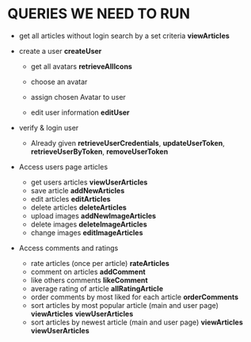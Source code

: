 # QUERIES WE NEED TO RUN
- get all articles without login search by a set criteria
    **viewArticles**
- create a user
    **createUser**
    - get all avatars
        **retrieveAllIcons**
    - choose an avatar

    - assign chosen Avatar to user

    - edit user information
        **editUser**
- verify & login user 
    - Already given
    **retrieveUserCredentials**,
    **updateUserToken**,
    **retrieveUserByToken**,
    **removeUserToken**    

- Access users page articles

    - get users articles
        **viewUserArticles**
    - save article
        **addNewArticles**
    - edit articles
        **editArticles**
    - delete articles
        **deleteArticles**
    - upload images
        **addNewImageArticles**
    - delete images
        **deleteImageArticles**
    - change images
        **editImageArticles**

- Access comments and ratings

    - rate articles (once per article)
        **rateArticles**
    - comment on articles
        **addComment**
    - like others comments
        **likeComment**
    - average rating of article
        **allRatingArticle**
    - order comments by most liked for each article
        **orderComments**
    - sort articles by most popular article (main and user page)
        **viewArticles**
        **viewUserArticles**
    - sort articles by newest article (main and user page)
        **viewArticles**
        **viewUserArticles**

